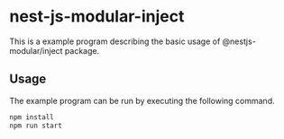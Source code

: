# nest-js-modular-inject

This is a example program describing the basic usage of @nestjs-modular/inject package.

## Usage

The example program can be run by executing the following command.

```sh
npm install
npm run start
```

